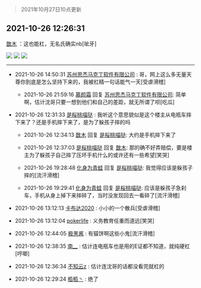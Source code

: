 > 2021年10月27日10点更新
<link rel="stylesheet" href="https://cdn.jsdelivr.net/gh/taotie6/sampleJSON@main/css/photo_show.css">
<meta name="referrer" content="no-referrer" />


 ## 2021-10-26 12:26:31 

 [㪚木](https://www.coolapk.com/feed/30959623?shareKey=N2E1NzhkYWRlZjViNjE3NzhiMmY~) ：这也能杠，无名氏确实nb[呲牙] 

<div class="album">
<img class="img-item" src="https://image.coolapk.com/feed/2021/1026/12/1081091_09f282b8_2477_8992@1080x1285.jpeg" />
<img class="img-item" src="https://image.coolapk.com/feed/2021/1026/12/1081091_74aeb27e_2390_5929@1080x3982.jpeg" />
<img class="img-item" src="https://image.coolapk.com/feed/2021/1026/12/1081091_3974a22c_2439_5017@1080x1348.jpeg" />
</div>

 ------- 

- 2021-10-26 14:50:31 [苏州思杰马克丁软件有限公司](uid=639862) : 哥，网上这么多无量天尊你到底是怎么坚持下来的，我被杠精一句话能气一天[受虐滑稽] 

    - 2021-10-26 21:59:16 [慕颜霜](uid=3801065) 回复 [苏州思杰马克丁软件有限公司](uid=639862): 简单啊，估计沈哥只要一想到他们和自己的差距，就无所谓了呗[吃瓜] 

- 2021-10-26 12:31:33 [是桜桃喵哒](uid=3800103) : 我听这个意思貌似是这个楼主从电瓶车摔下来了？还是手机摔下来了，是为了躲孩子摔的吗 

    - 2021-10-26 12:34:13 [㪚木](uid=1081091) 回复 [是桜桃喵哒](uid=3800103): 大约是手机摔下来了 

    - 2021-10-26 12:37:03 [是桜桃喵哒](uid=3800103) 回复 [㪚木](uid=1081091): 那的确不好弄赔偿，要是楼主为了躲孩子自己摔了压坏手机什么的或许还有一些希望[笑哭] 

    - 2021-10-26 19:28:48 [化身为青蛙](uid=1209189) 回复 [是桜桃喵哒](uid=3800103): 我觉得应该是躲孩子摔的[流汗滑稽] 

    - 2021-10-26 19:29:41 [化身为青蛙](uid=1209189) 回复 [是桜桃喵哒](uid=3800103): 应该是躲孩子急刹车，手机从身上掉下来摔碎了，当时没发现回去一看碎了[流汗滑稽] 

- 2021-10-26 13:12:13 [卡布达2020](uid=696546) : 小小的一个散兵[受虐滑稽] 

- 2021-10-26 13:12:04 [pokerlife](uid=575409) : 义务教育任重而道远[笑哭] 

- 2021-10-26 12:44:05 [极黑酱](uid=3026154) : 有猫饼啊这些小鬼[流汗滑稽] 

- 2021-10-26 12:38:35 [南__](uid=903591) : 估计连电瓶车也是用的E证都不知道，就纯硬杠[哼唧] 

- 2021-10-26 12:36:34 [不知云z](uid=5657858) : 估计连沈哥的话都没看完就杠的 

- 2021-10-26 12:29:24 [栢栢丶](uid=1105142) : 绝了 

